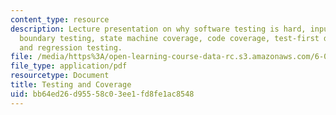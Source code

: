 ```yaml
---
content_type: resource
description: Lecture presentation on why software testing is hard, input space partitioning,
  boundary testing, state machine coverage, code coverage, test-first development,
  and regression testing.
file: /media/https%3A/open-learning-course-data-rc.s3.amazonaws.com/6-005-elements-of-software-construction-fall-2008/bb64ed26d95558c03ee1fd8fe1ac8548_MIT6_005f08_lec09.pdf
file_type: application/pdf
resourcetype: Document
title: Testing and Coverage
uid: bb64ed26-d955-58c0-3ee1-fd8fe1ac8548
---
```


